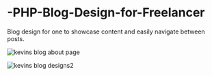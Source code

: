 # -PHP-Blog-Design-for-Freelancer
Blog design for one to showcase content and easily navigate between posts. 

![kevins blog about page](https://cloud.githubusercontent.com/assets/1750325/10119029/faaec980-6457-11e5-8906-1692adce3653.png)

![kevins blog designs2](https://cloud.githubusercontent.com/assets/1750325/10119039/6a0eb9f2-6458-11e5-89f0-1fe70a1abda6.png)
